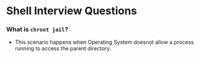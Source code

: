 # Shell Interview Questions

### What is `chroot jail`?

- This scenario happens when Operating System doesnot allow a process running to access the parent directory.